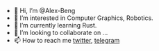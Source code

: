 - 👋 Hi, I’m @Alex-Beng
- 👀 I’m interested in Computer Graphics, Robotics.
- 🌱 I’m currently learning Rust.
- 💞️ I’m looking to collaborate on ...
- 📫 How to reach me [twitter](https://twitter.com/AlexBeng8), [telegram](https://t.me/AAAlexBeng)

<!---
Alex-Beng/Alex-Beng is a ✨ special ✨ repository because its `README.md` (this file) appears on your GitHub profile.
You can click the Preview link to take a look at your changes.
--->
